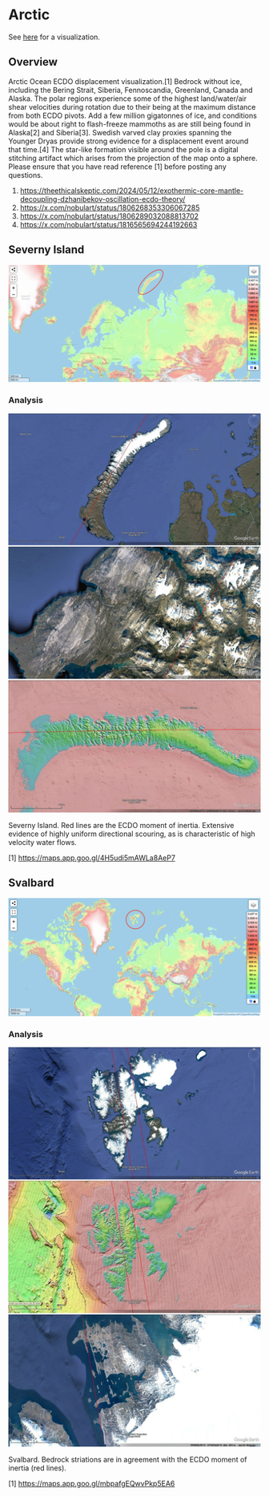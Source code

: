 # Arctic

See [here](https://github.com/sovrynn/ecdo/tree/master/6-LITERATURE/nobulart) for a visualization.

## Overview

Arctic Ocean ECDO displacement visualization.[1] Bedrock without ice, including the Bering Strait, Siberia, Fennoscandia, Greenland, Canada and Alaska. The polar regions experience some of the highest land/water/air shear velocities during rotation due to their being at the maximum distance from both ECDO pivots. Add a few million gigatonnes of ice, and conditions would be about right to flash-freeze mammoths as are still being found in Alaska[2] and Siberia[3]. Swedish varved clay proxies spanning the Younger Dryas provide strong evidence for a displacement event around that time.[4] The star-like formation visible around the pole is a digital stitching artifact which arises from the projection of the map onto a sphere.
Please ensure that you have read reference [1] before posting any questions.

1. https://theethicalskeptic.com/2024/05/12/exothermic-core-mantle-decoupling-dzhanibekov-oscillation-ecdo-theory/
2. https://x.com/nobulart/status/1806268353306067285
3. https://x.com/nobulart/status/1806289032088813702
4. https://x.com/nobulart/status/1816565694244192663

## Severny Island

![arctic](img/severny.png "arctic")

### Analysis

![s1](img/severny-island.jpg "s1")
![s2](img/severny-island2.jpg "s2")
![s3](img/severny-island3.jpg "s3")

Severny Island. Red lines are the ECDO moment of inertia. Extensive evidence of highly uniform directional scouring, as is characteristic of high velocity water flows.

[1] https://maps.app.goo.gl/4H5udi5mAWLa8AeP7

## Svalbard

![arctic](img/svalbard.png "arctic")

### Analysis

![s1](img/svalbard.jpg "s1")
![s2](img/svalbard2.jpg "s2")
![s3](img/svalbard3.jpg "s3")

Svalbard. Bedrock striations are in agreement with the ECDO moment of inertia (red lines).

[1] https://maps.app.goo.gl/mbpafgEQwvPkp5EA6